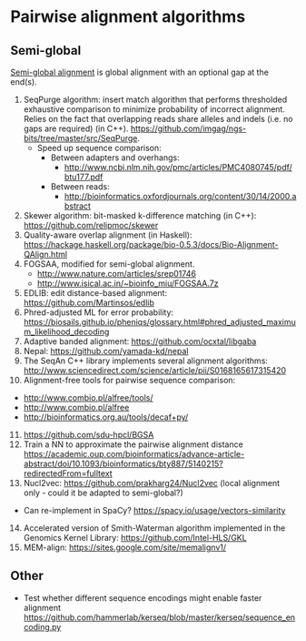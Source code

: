 # Pairwise alignment algorithms

## Semi-global

[Semi-global alignment](
http://www.bioinf.uni-freiburg.de/Lehre/Courses/2013_SS/V_Bioinformatik_1/lecture4.pdf) is global alignment with an optional gap at the end(s).

1. SeqPurge algorithm: insert match algorithm that performs thresholded exhaustive
   comparison to minimize probability of incorrect alignment. Relies on the fact that
   overlapping reads share alleles and indels (i.e. no gaps are required) (in C++).
   https://github.com/imgag/ngs-bits/tree/master/src/SeqPurge.
   * Speed up sequence comparison:
     * Between adapters and overhangs:
       * http://www.ncbi.nlm.nih.gov/pmc/articles/PMC4080745/pdf/btu177.pdf
     * Between reads:
       * http://bioinformatics.oxfordjournals.org/content/30/14/2000.abstract
2. Skewer algorithm: bit-masked k-difference matching (in C++): https://github.com/relipmoc/skewer
3. Quality-aware overlap alignment (in Haskell): https://hackage.haskell.org/package/bio-0.5.3/docs/Bio-Alignment-QAlign.html
4. FOGSAA, modified for semi-global alignment.
   * http://www.nature.com/articles/srep01746
   * http://www.isical.ac.in/~bioinfo_miu/FOGSAA.7z
5. EDLIB: edit distance-based alignment: https://github.com/Martinsos/edlib
6. Phred-adjusted ML for error probability:
https://biosails.github.io/pheniqs/glossary.html#phred_adjusted_maximum_likelihood_decoding
7. Adaptive banded alignment: https://github.com/ocxtal/libgaba
8. Nepal: https://github.com/yamada-kd/nepal
9. The SeqAn C++ library implements several alignment algorithms:
http://www.sciencedirect.com/science/article/pii/S0168165617315420
10. Alignment-free tools for pairwise sequence comparison:
* http://www.combio.pl/alfree/tools/
* http://www.combio.pl/alfree
* http://bioinformatics.org.au/tools/decaf+py/
11. https://github.com/sdu-hpcl/BGSA
12. Train a NN to approximate the pairwise alignment distance
https://academic.oup.com/bioinformatics/advance-article-abstract/doi/10.1093/bioinformatics/bty887/5140215?redirectedFrom=fulltext
13. Nucl2vec: https://github.com/prakharg24/Nucl2vec (local alignment only - could
it be adapted to semi-global?)
* Can re-implement in SpaCy? https://spacy.io/usage/vectors-similarity
14. Accelerated version of Smith-Waterman algorithm implemented in the Genomics
Kernel Library: https://github.com/Intel-HLS/GKL
15. MEM-align: https://sites.google.com/site/memalignv1/

## Other

* Test whether different sequence encodings might enable faster alignment
https://github.com/hammerlab/kerseq/blob/master/kerseq/sequence_encoding.py

